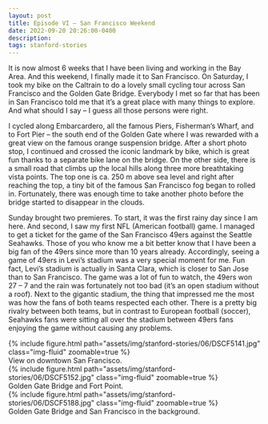 ```yaml
---
layout: post
title: Episode VI – San Francisco Weekend
date: 2022-09-20 20:26:00-0400
description:
tags: stanford-stories
---
```


It is now almost 6 weeks that I have been living and working in the Bay Area. And this weekend, I finally made it to San Francisco. On Saturday, I took my bike on the Caltrain to do a lovely small cycling tour across San Francisco and the Golden Gate Bridge. Everybody I met so far that has been in San Francisco told me that it’s a great place with many things to explore. And what should I say – I guess all those persons were right.

I cycled along Embarcardero, all the famous Piers, Fisherman’s Wharf, and to Fort Pier – the south end of the Golden Gate where I was rewarded with a great view on the famous orange suspension bridge. After a short photo stop, I continued and crossed the iconic landmark by bike, which is great fun thanks to a separate bike lane on the bridge. On the other side, there is a small road that climbs up the local hills along three more breathtaking vista points. The top one is ca. 250 m above sea level and right after reaching the top, a tiny bit of the famous San Francisco fog began to rolled in. Fortunately, there was enough time to take another photo before the bridge started to disappear in the clouds.

Sunday brought two premieres. To start, it was the first rainy day since I am here. And second, I saw my first NFL (American football) game. I managed to get a ticket for the game of the San Francisco 49ers against the Seattle Seahawks. Those of you who know me a bit better know that I have been a big fan of the 49ers since more than 10 years already. Accordingly, seeing a game of 49ers in Levi’s stadium was a very special moment for me. Fun fact, Levi’s stadium is actually in Santa Clara, which is closer to San Jose than to San Francisco. The game was a lot of fun to watch, the 49ers won 27 – 7 and the rain was fortunately not too bad (it’s an open stadium without a roof). Next to the gigantic stadium, the thing that impressed me the most was how the fans of both teams respected each other. There is a pretty big rivalry between both teams, but in contrast to European football (soccer), Seahawks fans were sitting all over the stadium between 49ers fans enjoying the game without causing any problems.

<div class="row mt-3">
    <div class="col-sm mt-3 mt-md-0">
        {% include figure.html path="assets/img/stanford-stories/06/DSCF5141.jpg" class="img-fluid" zoomable=true %}
    </div>
</div>
<div class="caption">
    View on downtown San Francisco.
</div>

<div class="row mt-3">
    <div class="col-sm mt-3 mt-md-0">
        {% include figure.html path="assets/img/stanford-stories/06/DSCF5152.jpg" class="img-fluid" zoomable=true %}
    </div>
</div>
<div class="caption">
    Golden Gate Bridge and Fort Point.
</div>

<div class="row mt-3">
    <div class="col-sm mt-3 mt-md-0">
        {% include figure.html path="assets/img/stanford-stories/06/DSCF5188.jpg" class="img-fluid" zoomable=true %}
    </div>
</div>
<div class="caption">
    Golden Gate Bridge and San Francisco in the background.
</div>
